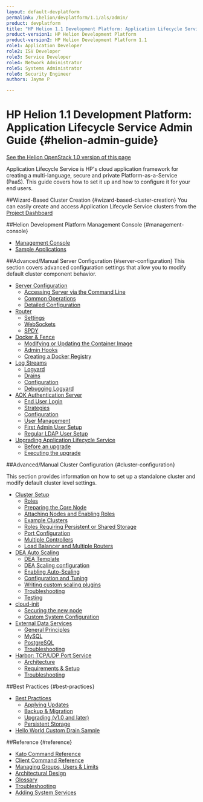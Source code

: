 ```yaml
---
layout: default-devplatform
permalink: /helion/devplatform/1.1/als/admin/
product: devplatform
title: "HP Helion 1.1 Development Platform: Application Lifecycle Service Admin Guide" 
product-version1: HP Helion Development Platform
product-version2: HP Helion Development Platform 1.1
role1: Application Developer
role2: ISV Developer 
role3: Service Developer
role4: Network Administrator
role5: Systems Administrator 
role6: Security Engineer
authors: Jayme P

---
```

<!--PUBLISHED-->

# HP Helion 1.1 Development Platform: Application Lifecycle Service Admin Guide {#helion-admin-guide}
[See the Helion OpenStack 1.0 version of this page](/als/v1/admin/)

Application Lifecycle Service is HP's cloud application framework for creating a
multi-language, secure and private Platform-as-a-Service (PaaS). This
guide covers how to set it up and how to configure it for your end
users.

##Wizard-Based Cluster Creation {#wizard-based-cluster-creation}
You can easily create and access Application Lifecycle Service clusters from the [Project Dashboard](/helion/devplatform/1.1/deploy/)       


##Helion Development Platform Management Console {#management-console}

-   [Management Console](/helion/devplatform/1.1/als/user/console/#management-console)
-   [Sample Applications](console/app-store)

##Advanced/Manual Server Configuration {#server-configuration}
This section covers advanced configuration settings that allow you to modify default cluster component behavior. 

-   [Server Configuration](/helion/devplatform/1.1/als/admin/server/)
    -   [Accessing Server via the Command
        Line](/helion/devplatform/1.1/als/admin/server/#accessing-server-via-the-command-line)
    -   [Common Operations](/helion/devplatform/1.1/als/admin/server/#common-operations)
    -   [Detailed
        Configuration](/helion/devplatform/1.1/als/admin/server/#detailed-configuration)
-   [Router](/helion/devplatform/1.1/als/admin/server/router/)
    -   [Settings](/helion/devplatform/1.1/als/admin/server/router/#settings)
    -   [WebSockets](/helion/devplatform/1.1/als/admin/server/router/#websockets)
    -   [SPDY](/helion/devplatform/1.1/als/admin/server/router/#router-spdy)
-   [Docker & Fence](/helion/devplatform/1.1/als/admin/server/docker/)
    -   [Modifying or Updating the Container
        Image](/helion/devplatform/1.1/als/admin/server/docker/#modifying-or-updating-the-container-image)
    -   [Admin Hooks](/helion/devplatform/1.1/als/admin/server/docker/#admin-hooks)
    -   [Creating a Docker
        Registry](/helion/devplatform/1.1/als/admin/server/docker/#creating-a-docker-registry)
-   [Log Streams](/helion/devplatform/1.1/als/admin/server/logging/)
    -   [Logyard](/helion/devplatform/1.1/als/admin/server/logging/#logyard)
    -   [Drains](/helion/devplatform/1.1/als/admin/server/logging/#drains)
    -   [Configuration](/helion/devplatform/1.1/als/admin/server/logging/#configuration)
    -   [Debugging Logyard](/helion/devplatform/1.1/als/admin/server/logging/#debugging-logyard)
-   [AOK Authentication Server](/helion/devplatform/1.1/als/admin/server/aok/)
    -   [End User Login](/helion/devplatform/1.1/als/admin/server/aok/#end-user-login)
    -   [Strategies](/helion/devplatform/1.1/als/admin/server/aok/#strategies)
    -   [Configuration](/helion/devplatform/1.1/als/admin/server/aok/#configuration)
    -   [User Management](/helion/devplatform/1.1/als/admin/server/aok/#user-management)
    -   [First Admin User Setup](/helion/devplatform/1.1/als/admin/server/aok/#first-admin-user-setup)
    -   [Regular LDAP User
        Setup](/helion/devplatform/1.1/als/admin/server/aok/#regular-ldap-user-setup)
-   [Upgrading Application Lifecycle Service](/helion/devplatform/1.1/als/admin/server/upgrade/)
    -   [Before an upgrade](/helion/devplatform/1.1/als/admin/server/upgrade/#before-an-upgrade)
    -   [Executing the
        upgrade](/helion/devplatform/1.1/als/admin/server/upgrade/#executing-the-upgrade)

##Advanced/Manual Cluster Configuration {#cluster-configuration}

This section provides information on how to set up a standalone cluster and modify default cluster level settings.

-   [Cluster Setup](/helion/devplatform/1.1/als/admin/cluster/)
    -   [Roles](/helion/devplatform/1.1/als/admin/cluster/#roles)
    -   [Preparing the Core
        Node](/helion/devplatform/1.1/als/admin/cluster/#preparing-the-core-node)
    -   [Attaching Nodes and Enabling
        Roles](/helion/devplatform/1.1/als/admin/cluster/#attaching-nodes-and-enabling-roles)
    -   [Example Clusters](/helion/devplatform/1.1/als/admin/cluster/#example-clusters)
    -   [Roles Requiring Persistent or Shared
        Storage](/helion/devplatform/1.1/als/admin/cluster/#roles-requiring-persistent-or-shared-storage)
    -   [Port Configuration](/helion/devplatform/1.1/als/admin/cluster/#port-configuration)
    -   [Multiple Controllers](/helion/devplatform/1.1/als/admin/cluster/#multiple-controllers)
    -   [Load Balancer and Multiple
        Routers](/helion/devplatform/1.1/als/admin/cluster/#load-balancer-and-multiple-routers)
-   [DEA Auto Scaling](/helion/devplatform/1.1/als/admin/cluster/autoscaling/)
    -   [DEA Template](/helion/devplatform/1.1/als/admin/cluster/autoscaling/#dea-template)
    -   [DEA Scaling
        configuration](/helion/devplatform/1.1/als/admin/cluster/autoscaling/#dea-scaling-configuration)
    -   [Enabling
        Auto-Scaling](/helion/devplatform/1.1/als/admin/cluster/autoscaling/#enabling-auto-scaling)
    -   [Configuration and Tuning](/helion/devplatform/1.1/als/admin/cluster/autoscaling/#configuration-and-tuning-advanced)
    -   [Writing custom scaling plugins](/helion/devplatform/1.1/als/admin/cluster/autoscaling/#writing-custom-scaling-plugins-advanced)
    -   [Troubleshooting](/helion/devplatform/1.1/als/admin/cluster/autoscaling/#troubleshooting)
    -   [Testing](/helion/devplatform/1.1/als/admin/cluster/autoscaling/#testing)
-   [cloud-init](/helion/devplatform/1.1/als/admin/cluster/cloud-init/)
    -   [Securing the new
        node](/helion/devplatform/1.1/als/admin/cluster/cloud-init/#securing-the-new-node)
    -   [Custom System
        Configuration](/helion/devplatform/1.1/als/admin/cluster/cloud-init/#custom-system-configuration)
-   [External Data Services](/helion/devplatform/1.1/als/admin/cluster/external-db/)
    -   [General
        Principles](/helion/devplatform/1.1/als/admin/cluster/external-db/#general-principles)
    -   [MySQL](/helion/devplatform/1.1/als/admin/cluster/external-db/#mysql)
    -   [PostgreSQL](/helion/devplatform/1.1/als/admin/cluster/external-db/#postgresql)
    -   [Troubleshooting](/helion/devplatform/1.1/als/admin/cluster/external-db/#troubleshooting)
-   [Harbor: TCP/UDP Port Service](/helion/devplatform/1.1/als/admin/cluster/harbor/)
    -   [Architecture](/helion/devplatform/1.1/als/admin/cluster/harbor/#architecture)
    -   [Requirements & Setup](/helion/devplatform/1.1/als/admin/cluster/harbor/#requirements-setup)
    -   [Troubleshooting](/helion/devplatform/1.1/als/admin/cluster/harbor/#troubleshooting)

##Best Practices {#best-practices}

-   [Best Practices](/helion/devplatform/1.1/als/admin/best-practices/)
    -   [Applying Updates](/helion/devplatform/1.1/als/admin/best-practices/#applying-updates)
    -   [Backup & Migration](/helion/devplatform/1.1/als/admin/best-practices/#backup-migration)
    -   [Upgrading (v1.0 and
        later)](/helion/devplatform/1.1/als/admin/best-practices/#upgrade)
	- [Persistent
        Storage](/helion/devplatform/1.1/als/admin/best-practices/#storage)
- [Hello World Custom Drain Sample](/helion/devplatform/1.1/als/admin/best-practices/logging-examples/#hello-world-custom-drain)

##Reference {#reference}
-   [Kato Command Reference](/helion/devplatform/1.1/als/admin/reference/kato-ref/)
-   [Client Command Reference](/helion/devplatform/1.1/als/user/reference/client-ref)
-   [Managing Groups, Users & Limits](/helion/devplatform/1.1/als/user/deploy/orgs-spaces/#orgs-spaces)
-   [Architectural Design](/helion/devplatform/1.1/als/admin/reference/architecture/)
-   [Glossary](/helion/devplatform/1.1/als/user/reference/glossary/)
-   [Troubleshooting](/helion/devplatform/1.1/als/admin/reference/troubleshoot/)
-   [Adding System Services](/helion/devplatform/1.1/als/admin/reference/add-service/)

